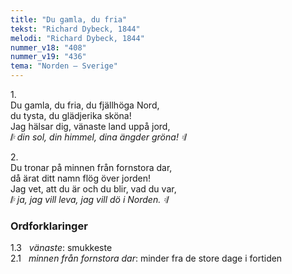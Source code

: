 ```yaml
---
title: "Du gamla, du fria"
tekst: "Richard Dybeck, 1844"
melodi: "Richard Dybeck, 1844"
nummer_v18: "408"
nummer_v19: "436"
tema: "Norden – Sverige"
---
```


1\.\
Du gamla, du fria, du fjällhöga Nord,\
du tysta, du glädjerika sköna!\
Jag hälsar dig, vänaste land uppå jord,\
*𝄆 din sol, din himmel, dina ängder gröna! 𝄇*

2\.\
Du tronar på minnen från fornstora dar,\
då ärat ditt namn flög över jorden!\
Jag vet, att du är och du blir, vad du var,\
*𝄆 ja, jag vill leva, jag vill dö i Norden. 𝄇*

### Ordforklaringer
1.3   *vänaste*: smukkeste\
2.1   *minnen från fornstora dar*: minder fra de store dage i fortiden
